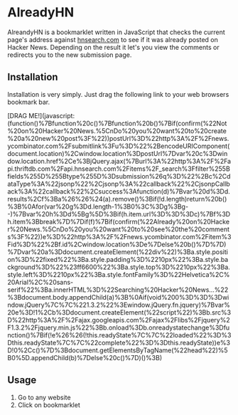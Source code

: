 AlreadyHN
=========

AlreandyHN is a bookmarklet written in JavaScript that checks the current page's address against [hnsearch.com](http://www.hnsearch.com) to see if it was already posted on Hacker News.
Depending on the result it let's you view the comments or redirects you to the new submission page.


Installation
--------

Installation is very simply. Just drag the following link to your web browsers bookmark bar.

[DRAG ME!](javascript:(function(\)%7Bfunction%20c(\)%7Bfunction%20b(\)%7Bif(confirm(%22Not%20on%20Hacker%20News.%5CnDo%20you%20want%20to%20create%20a%20new%20post%3F%22\)\)postUrl%3D%22http%3A%2F%2Fnews.ycombinator.com%2Fsubmitlink%3Fu%3D%22%2BencodeURIComponent(document.location\)%2Cwindow.location%3DpostUrl%7Dvar%20c%3Dwindow.location.href%2Ce%3BjQuery.ajax(%7Burl%3A%22http%3A%2F%2Fapi.thriftdb.com%2Fapi.hnsearch.com%2Fitems%2F_search%3Ffilter%255Bfields%255D%255Btype%255D%3Dsubmission%26q%3D%22%2Bc%2CdataType%3A%22jsonp%22%2Cjsonp%3A%22callback%22%2CjsonpCallback%3A%22callback%22%2Csuccess%3Afunction(d\)%7Bvar%20d%3Dd.results%2Cf%3Ba%26%26%24(a\).remove(\)%3Bif(!d.length\)return%20b(\)%3B%0Afor(var%20g%3Dd.length-1%3B0%3C%3Dg%3Bg--\)%7Bvar%20h%3Dd%5Bg%5D%3Bif(h.item.url%3D%3D%3Dc\)%7Bf%3Dh.item%3Bbreak%7D%7Dif(f\)%7Bif(confirm(%22Already%20on%20Hacker%20News.%5CnDo%20you%20want%20to%20see%20the%20comments%3F%22\)\)e%3D%22http%3A%2F%2Fnews.ycombinator.com%2Fitem%3Fid%3D%22%2Bf.id%2Cwindow.location%3De%7Delse%20b(\)%7D%7D\)%7Dvar%20a%3Ddocument.createElement(%22div%22\)%3Ba.style.position%3D%22fixed%22%3Ba.style.padding%3D%2210px%22%3Ba.style.background%3D%22%23ff6600%22%3Ba.style.top%3D%2210px%22%3Ba.style.left%3D%2210px%22%3Ba.style.fontFamily%3D%22Helvetica%2C%20Arial%2C%20sans-serif%22%3Ba.innerHTML%3D%22Searching%20Hacker%20News...%22%3Bdocument.body.appendChild(a\)%3B%0Aif(void%200%3D%3D%3Dwindow.jQuery%7C%7C%221.3.2%22%3Ewindow.jQuery.fn.jquery\)%7Bvar%20e%3D!1%2Cb%3Ddocument.createElement(%22script%22\)%3Bb.src%3D%22http%3A%2F%2Fajax.googleapis.com%2Fajax%2Flibs%2Fjquery%2F1.3.2%2Fjquery.min.js%22%3Bb.onload%3Db.onreadystatechange%3Dfunction(\)%7Bif(!e%26%26(!this.readyState%7C%7C%22loaded%22%3D%3Dthis.readyState%7C%7C%22complete%22%3D%3Dthis.readyState\)\)e%3D!0%2Cc(\)%7D%3Bdocument.getElementsByTagName(%22head%22\)%5B0%5D.appendChild(b\)%7Delse%20c(\)%7D\)(\)%3B)


Usage
-----

1. Go to any website
2. Click on bookmarklet